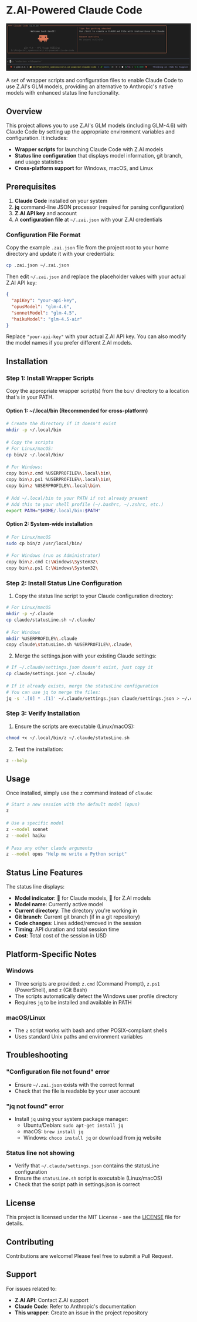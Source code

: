 # Z.AI-Powered Claude Code

![Z.AI Powering Claude Code](img/z.ai-powering-claude-code.jpg)

A set of wrapper scripts and configuration files to enable Claude Code to use Z.AI's GLM models, providing an alternative to Anthropic's native models with enhanced status line functionality.

## Overview

This project allows you to use Z.AI's GLM models (including GLM-4.6) with Claude Code by setting up the appropriate environment variables and configuration. It includes:

- **Wrapper scripts** for launching Claude Code with Z.AI models
- **Status line configuration** that displays model information, git branch, and usage statistics
- **Cross-platform support** for Windows, macOS, and Linux

## Prerequisites

1. **Claude Code** installed on your system
2. **jq** command-line JSON processor (required for parsing configuration)
3. **Z.AI API key** and account
4. A **configuration file** at `~/.zai.json` with your Z.AI credentials

### Configuration File Format

Copy the example `.zai.json` file from the project root to your home directory and update it with your credentials:

```bash
cp .zai.json ~/.zai.json
```

Then edit `~/.zai.json` and replace the placeholder values with your actual Z.AI API key:

```json
{
  "apiKey": "your-api-key",
  "opusModel": "glm-4.6",
  "sonnetModel": "glm-4.5",
  "haikuModel": "glm-4.5-air"
}
```

Replace `"your-api-key"` with your actual Z.AI API key. You can also modify the model names if you prefer different Z.AI models.

## Installation

### Step 1: Install Wrapper Scripts

Copy the appropriate wrapper script(s) from the `bin/` directory to a location that's in your PATH.

#### Option 1: ~/.local/bin (Recommended for cross-platform)

```bash
# Create the directory if it doesn't exist
mkdir -p ~/.local/bin

# Copy the scripts
# For Linux/macOS:
cp bin/z ~/.local/bin/

# For Windows:
copy bin\z.cmd %USERPROFILE%\.local\bin\
copy bin\z.ps1 %USERPROFILE%\.local\bin\
copy bin\z %USERPROFILE%\.local\bin\

# Add ~/.local/bin to your PATH if not already present
# Add this to your shell profile (~/.bashrc, ~/.zshrc, etc.)
export PATH="$HOME/.local/bin:$PATH"
```

#### Option 2: System-wide installation

```bash
# For Linux/macOS
sudo cp bin/z /usr/local/bin/

# For Windows (run as Administrator)
copy bin\z.cmd C:\Windows\System32\
copy bin\z.ps1 C:\Windows\System32\
```

### Step 2: Install Status Line Configuration

1. Copy the status line script to your Claude configuration directory:

```bash
# For Linux/macOS
mkdir -p ~/.claude
cp claude/statusLine.sh ~/.claude/

# For Windows
mkdir %USERPROFILE%\.claude
copy claude\statusLine.sh %USERPROFILE%\.claude\
```

2. Merge the settings.json with your existing Claude settings:

```bash
# If ~/.claude/settings.json doesn't exist, just copy it
cp claude/settings.json ~/.claude/

# If it already exists, merge the statusLine configuration
# You can use jq to merge the files:
jq -s '.[0] * .[1]' ~/.claude/settings.json claude/settings.json > ~/.claude/settings.json.tmp && mv ~/.claude/settings.json.tmp ~/.claude/settings.json
```

### Step 3: Verify Installation

1. Ensure the scripts are executable (Linux/macOS):
```bash
chmod +x ~/.local/bin/z ~/.claude/statusLine.sh
```

2. Test the installation:
```bash
z --help
```

## Usage

Once installed, simply use the `z` command instead of `claude`:

```bash
# Start a new session with the default model (opus)
z

# Use a specific model
z --model sonnet
z --model haiku

# Pass any other claude arguments
z --model opus "Help me write a Python script"
```

## Status Line Features

The status line displays:

- **Model indicator**: 👾 for Claude models, 👹 for Z.AI models
- **Model name**: Currently active model
- **Current directory**: The directory you're working in
- **Git branch**: Current git branch (if in a git repository)
- **Code changes**: Lines added/removed in the session
- **Timing**: API duration and total session time
- **Cost**: Total cost of the session in USD

## Platform-Specific Notes

### Windows
- Three scripts are provided: `z.cmd` (Command Prompt), `z.ps1` (PowerShell), and `z` (Git Bash)
- The scripts automatically detect the Windows user profile directory
- Requires `jq` to be installed and available in PATH

### macOS/Linux
- The `z` script works with bash and other POSIX-compliant shells
- Uses standard Unix paths and environment variables

## Troubleshooting

### "Configuration file not found" error
- Ensure `~/.zai.json` exists with the correct format
- Check that the file is readable by your user account

### "jq not found" error
- Install `jq` using your system package manager:
  - Ubuntu/Debian: `sudo apt-get install jq`
  - macOS: `brew install jq`
  - Windows: `choco install jq` or download from jq website

### Status line not showing
- Verify that `~/.claude/settings.json` contains the statusLine configuration
- Ensure the `statusLine.sh` script is executable (Linux/macOS)
- Check that the script path in settings.json is correct

## License

This project is licensed under the MIT License - see the [LICENSE](LICENSE) file for details.

## Contributing

Contributions are welcome! Please feel free to submit a Pull Request.

## Support

For issues related to:
- **Z.AI API**: Contact Z.AI support
- **Claude Code**: Refer to Anthropic's documentation
- **This wrapper**: Create an issue in the project repository